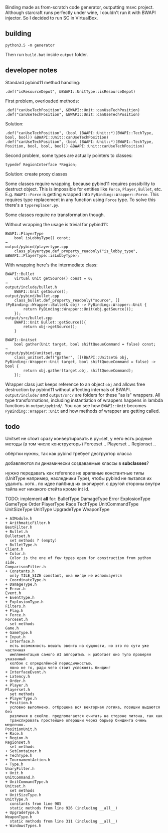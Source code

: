 Binding made as from-scratch code generator, outputting msvc project.
Although starcraft runs perfectly under wine, I couldn't run it with BWAPI injector.
So I decided to run SC in VirtualBox.

## building

`python3.5 -m generator`

Then run `build.bat` inside `output` folder.

## developer notes

Standard pybind11 method handling:

```
.def("isResourceDepot", &BWAPI::UnitType::isResourceDepot)
```

First problem, overloaded methods:

```
.def("canUseTechPosition", &BWAPI::Unit::canUseTechPosition)
.def("canUseTechPosition", &BWAPI::Unit::canUseTechPosition)
```

Solution:

```
.def("canUseTechPosition", (bool (BWAPI::Unit::*)(BWAPI::TechType, bool, bool)) &BWAPI::Unit::canUseTechPosition)
.def("canUseTechPosition", (bool (BWAPI::Unit::*)(BWAPI::TechType, Position, bool, bool, bool)) &BWAPI::Unit::canUseTechPosition)
```

Second problem, some types are actually pointers to classes:

```
typedef RegionInterface *Region;
```

Solution: create proxy classes


Some classes require wrapping, because pybind11 requires possibility to destruct object.
This is impossible for entities like `Force`, `Player`, `Bullet`, etc.
E.g. `BWAPI::Force` is getting wrapped into `PyBinding::Wrapper::Force`.
This requires type replacement in any function using `Force` type.
To solve this there's a `typereplacer.py`.

Some classes require no transformation though.

Without wrapping the usage is trivial for pybind11:
```
BWAPI::PlayerType
    bool isLobbyType() const;
→
output/pybind/playertype.cpp
    class_playertype.def_property_readonly("is_lobby_type",  &BWAPI::PlayerType::isLobbyType);
```

With wrapping here's the intermediate class:
```
BWAPI::Bullet
    virtual Unit getSource() const = 0;
→
output/include/bullet.h
    BWAPI::Unit getSource();
output/pybind/bullet.cpp
    class_bullet.def_property_readonly("source", [](PyBinding::Wrapper::Bullet& obj) -> PyBinding::Wrapper::Unit {
        return PyBinding::Wrapper::Unit(obj.getSource());
    });
output/src/bullet.cpp
    BWAPI::Unit Bullet::getSource(){
        return obj->getSource();
    }
```

```
BWAPI::Unitset
    bool gather(Unit target, bool shiftQueueCommand = false) const;
→
output/pybind/unitset.cpp
    class_unitset.def("gather", [](BWAPI::Unitset& obj, PyBinding::Wrapper::Unit target, bool shiftQueueCommand = false) -> bool {
        return obj.gather(target.obj, shiftQueueCommand);
    });
```

Wrapper class just keeps reference to an object `obj` and allows free destruction
by pybind11 without affecting internals of BWAPI. `output/include/` and `output/src/` are folders
for these "as is" wrappers. All type transformations, including instantiation of wrappers happens
in lambda functions in `output/pybind/`. You can see how `BWAPI::Unit` becomes `PyBinding::Wrapper::Unit`
and how methods of wrapper are getting called.

## todo

Unitset не стоит сразу конвертировать в py::set, у него есть родные методы (в том числе конструкторы)
Forceset ..
Playerset ..
Regionset ..

обёртки нужны, так как pybind требует деструктор класса

добавляются ли динамически создаваемые классы в __subclasses__?

нужно передавать как reference не врапаные константные типы (UnitType например, наследники Type), чтобы
pybind не пытался их удалить.
хотя.. по идее пайбинд их скопирует. с другой стороны внутри тайпа нет никакого стейта кроме int id.

TODO: implement __all__ for:
BulletType
DamageType
Error
ExplosionType
GameType
Order
PlayerType
Race
TechType
UnitCommandType
UnitSizeType
UnitType
UpgradeType
WeaponType

```
+ AIModule.h
+ ArithmaticFilter.h
BestFilter.h
+ Bullet.h
Bulletset.h
  set methods ? (empty)
+ BulletType.h
Client.h
+ Color.h
  Color is the one of few types open for construction from python side.
ComparisonFilter.h
+ Constants.h
  only TILE_SIZE constant, она нигде не используется
+ CoordinateType.h
+ DamageType.h
+ Error.h
Event.h
+ EventType.h
+ ExplosionType.h
Filters.h
+ Flag.h
+ Force.h
Forceset.h
  set methods
Game.h
+ GameType.h
+ Input.h
+ Interface.h
  есть возможность вешать эвенты на сущности, но это по сути уже частичная
  имплементация самого AI алгоритма. и работает оно тупо проверяя указанный
  колбэк с определённой периодичностью.
  явно не то, ради чего стоит усложнять биндинг
+ InterfaceEvent.h
+ Latency.h
+ Order.h
+ Player.h
Playerset.h
  set methods
+ PlayerType.h
+ Position.h
  условно выполнено. отброшена вся векторная логика, позиции выдаются без
  различия в скейле. предполагается считать на стороне питона, так как
  транслировать простейшие операции через барьер биндинга очень медленно.
PositionUnit.h
+ Race.h
+ Region.h
Regionset.h
  set methods
+ SetContainer.h
+ TechType.h
+ TournamentAction.h
+ Type.h
UnaryFilter.h
+ Unit.h
UnitCommand.h
+ UnitCommandType.h
Unitset.h
  set methods
+ UnitSizeType.h
UnitType.h
  constants from line 905
  static methods from line 926 (including __all__)
+ UpgradeType.h
WeaponType.h
  static methods from line 311 (including __all__)
+ WindowsTypes.h
```
